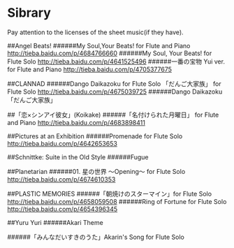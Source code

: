 # Sibrary
Pay attention to the licenses of the sheet music(if they have).

##Angel Beats!
######My Soul,Your Beats! for Flute and Piano
http://tieba.baidu.com/p/4684766660
######My Soul, Your Beats! for Flute Solo
http://tieba.baidu.com/p/4641525496
######一番の宝物 Yui ver. for Flute and Piano
http://tieba.baidu.com/p/4705377675

##CLANNAD
######Dango Daikazoku for Flute Solo
「だんご大家族」 for Flute Solo
http://tieba.baidu.com/p/4675039725
######Dango Daikazoku
「だんご大家族」

##「恋×シンアイ彼女」(Koikake)
######「名付けられた月曜日」 for Flute and Piano
http://tieba.baidu.com/p/4683898411

##Pictures at an Exhibition
######Promenade for Flute Solo
http://tieba.baidu.com/p/4642653653

##Schnittke: Suite in the Old Style
######Fugue

##Planetarian
######01. 星の世界 ～Opening～ for Flute Solo
http://tieba.baidu.com/p/4674610353

##PLASTIC MEMORIES
######「朝焼けのスターマイン」for Flute Solo
http://tieba.baidu.com/p/4658059508
######Ring of Fortune for Flute Solo
http://tieba.baidu.com/p/4654396345

##Yuru Yuri
######Akari Theme

######「みんなだいすきのうた」Akarin's Song for Flute Solo

